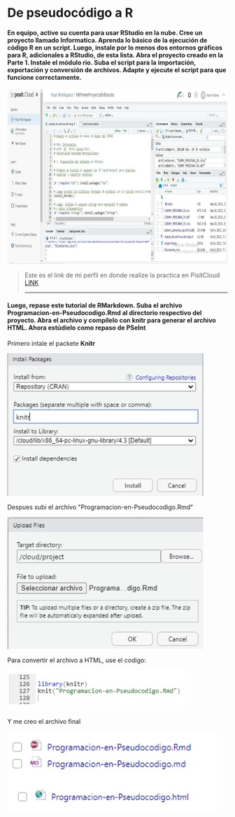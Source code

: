 # De pseudocódigo a R


#### En equipo, active su cuenta para usar RStudio en la nube. Cree un proyecto llamado Informatica. Aprenda lo básico de la ejecución de código R en un script. Luego, instale por lo menos dos entornos gráficos para R, adicionales a RStudio, de esta lista. Abra el proyecto creado en la Parte 1. Instale el módulo rio. Suba el script para la importación, exportación y conversión de archivos. Adapte y ejecute el script para que funcione correctamente.

<img src="https://github.com/naomihuesca/Informatica/blob/main/Imagenes/rstudio.jpeg" height="400">

> Este es el link de mi perfil en donde realize la practica en PisitCloud [LINK](https://posit.cloud/content/6584543)
>
> ----

#### Luego, repase este tutorial de RMarkdown. Suba el archivo Programacion-en-Pseudocodigo.Rmd al directorio respectivo del proyecto. Abra el archivo y compílelo con knitr para generar el archivo HTML. Ahora estúdielo como repaso de PSeInt

Primero intale el packete **Knitr**

<img src="https://github.com/naomihuesca/Informatica/blob/main/Imagenes/uno.jpeg" height="50%">

 Despues subi el archivo "Programacion-en-Pseudocodigo.Rmd"
 
<img src="https://github.com/naomihuesca/Informatica/blob/main/Imagenes/cuatro.jpeg
" height="50%"> 

Para convertir el archivo a HTML, use el codigo:

<img src="https://github.com/naomihuesca/Informatica/blob/main/Imagenes/dos.jpeg" height="50%">
   
Y me creo el archivo final

<img src="https://github.com/naomihuesca/Informatica/blob/main/Imagenes/tres.jpeg" height="50%">


